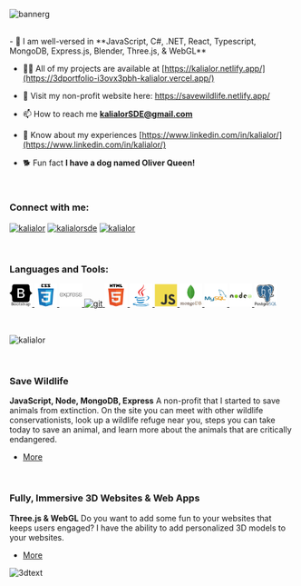
![bannerg](https://user-images.githubusercontent.com/103382223/210747079-dc0b53ef-2750-49c0-b5c5-277d30286cf4.png)


<br>
- 🌱 I am well-versed in **JavaScript, C#, .NET, React, Typescript, MongoDB, Express.js, Blender, Three.js, & WebGL**

- 👨‍💻 All of my projects are available at [https://kalialor.netlify.app/](https://3dportfolio-i3ovx3pbh-kalialor.vercel.app/)

- 🦘 Visit my non-profit website here: https://savewildlife.netlify.app/

- 📫 How to reach me **kalialorSDE@gmail.com**

- 📄 Know about my experiences [https://www.linkedin.com/in/kalialor/](https://www.linkedin.com/in/kalialor/)

- 🐕 Fun fact **I have a dog named Oliver Queen!**

<br>


<h3 align="left">Connect with me:</h3>
<p align="left">
<a href="https://codepen.io/kalialor" target="blank"><img align="center" src="https://raw.githubusercontent.com/rahuldkjain/github-profile-readme-generator/master/src/images/icons/Social/codepen.svg" alt="kalialor" height="30" width="40" /></a>
<a href="https://twitter.com/kalialorsde" target="blank"><img align="center" src="https://raw.githubusercontent.com/rahuldkjain/github-profile-readme-generator/master/src/images/icons/Social/twitter.svg" alt="kalialorsde" height="30" width="40" /></a>
<a href="https://linkedin.com/in/kalialor" target="blank"><img align="center" src="https://raw.githubusercontent.com/rahuldkjain/github-profile-readme-generator/master/src/images/icons/Social/linked-in-alt.svg" alt="kalialor" height="30" width="40" /></a>
</p>

<br>

<h3 align="left">Languages and Tools:</h3>
<p align="left"> <a href="https://getbootstrap.com" target="_blank" rel="noreferrer"> <img src="https://raw.githubusercontent.com/devicons/devicon/master/icons/bootstrap/bootstrap-plain-wordmark.svg" alt="bootstrap" width="40" height="40"/> </a> <a href="https://www.w3schools.com/css/" target="_blank" rel="noreferrer"> <img src="https://raw.githubusercontent.com/devicons/devicon/master/icons/css3/css3-original-wordmark.svg" alt="css3" width="40" height="40"/> </a> <a href="https://expressjs.com" target="_blank" rel="noreferrer"> <img src="https://raw.githubusercontent.com/devicons/devicon/master/icons/express/express-original-wordmark.svg" alt="express" width="40" height="40"/> </a> <a href="https://git-scm.com/" target="_blank" rel="noreferrer"> <img src="https://www.vectorlogo.zone/logos/git-scm/git-scm-icon.svg" alt="git" width="40" height="40"/> </a> <a href="https://www.w3.org/html/" target="_blank" rel="noreferrer"> <img src="https://raw.githubusercontent.com/devicons/devicon/master/icons/html5/html5-original-wordmark.svg" alt="html5" width="40" height="40"/> </a> <a href="https://www.java.com" target="_blank" rel="noreferrer"> <img src="https://raw.githubusercontent.com/devicons/devicon/master/icons/java/java-original.svg" alt="java" width="40" height="40"/> </a> <a href="https://developer.mozilla.org/en-US/docs/Web/JavaScript" target="_blank" rel="noreferrer"> <img src="https://raw.githubusercontent.com/devicons/devicon/master/icons/javascript/javascript-original.svg" alt="javascript" width="40" height="40"/> </a> <a href="https://www.mongodb.com/" target="_blank" rel="noreferrer"> <img src="https://raw.githubusercontent.com/devicons/devicon/master/icons/mongodb/mongodb-original-wordmark.svg" alt="mongodb" width="40" height="40"/> </a> <a href="https://www.mysql.com/" target="_blank" rel="noreferrer"> <img src="https://raw.githubusercontent.com/devicons/devicon/master/icons/mysql/mysql-original-wordmark.svg" alt="mysql" width="40" height="40"/> </a> <a href="https://nodejs.org" target="_blank" rel="noreferrer"> <img src="https://raw.githubusercontent.com/devicons/devicon/master/icons/nodejs/nodejs-original-wordmark.svg" alt="nodejs" width="40" height="40"/> </a> <a href="https://www.postgresql.org" target="_blank" rel="noreferrer"> <img src="https://raw.githubusercontent.com/devicons/devicon/master/icons/postgresql/postgresql-original-wordmark.svg" alt="postgresql" width="40" height="40"/> </a> </p>

<br>








<p><img align="center" src="https://github-readme-streak-stats.herokuapp.com/?user=kalialor&" alt="kalialor"/></p>

<article>
										<a href="https://savewildlife.netlify.app/" target="_blank" class="image"><img src="images/globe.gif" alt="" /></a>
										<h3>Save Wildlife</h3>
										<p><strong>JavaScript, Node, MongoDB, Express</strong> A non-profit that I started to save animals from extinction. On the site you can meet with other wildlife conservationists, 
										look up a wildlife refuge near you, steps you can take today to save an animal, and learn more about the animals that are critically endangered. </p>
										<ul class="actions">
											<li><a href="https://savewildlife.netlify.app/" target="_blank" class="button">More</a></li>
										</ul>								</article>
									<article>
										<a href="https://kalialor3dtext.vercel.app/" target="_blank" class="image"><img src="images/3dtext.gif" alt="" /></a>
										<h3>Fully, Immersive 3D Websites & Web Apps</h3>
										<p><strong>Three.js & WebGL</strong> Do you want to add some fun to your websites that keeps users engaged? I have the ability to add personalized 3D models to your websites.</p>
										<ul class="actions">
											<li><a href="https://kalialor3dtext.vercel.app/" target="_blank" class="button">More</a></li>
										</ul>
									</article>

![3dtext](https://user-images.githubusercontent.com/103382223/212885013-e04941f3-3cb0-4cba-9d60-c07d12e1179a.gif)

<!---
kalialor/kalialor is a ✨ special ✨ repository because its `README.md` (this file) appears on your GitHub profile.
You can click the Preview link to take a look at your changes.
--->
